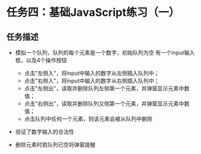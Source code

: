 # 任务四：基础JavaScript练习（一）

## 任务描述

- 模拟一个队列，队列的每个元素是一个数字，初始队列为空
有一个input输入框，以及4个操作按钮

    - 点击"左侧入"，将input中输入的数字从左侧插入队列中；
    - 点击"右侧入"，将input中输入的数字从右侧插入队列中；
    - 点击"左侧出"，读取并删除队列左侧第一个元素，并弹窗显示元素中数值；
    - 点击"右侧出"，读取并删除队列又侧第一个元素，并弹窗显示元素中数值；
    - 点击队列中任何一个元素，则该元素会被从队列中删除

- 验证了数字输入的合法性

- 删除元素时若队列已空将弹窗提醒
